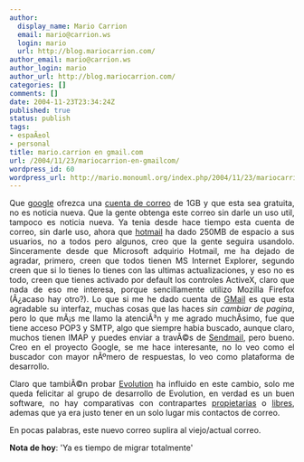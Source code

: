 ```yaml
---
author:
  display_name: Mario Carrion
  email: mario@carrion.ws
  login: mario
  url: http://blog.mariocarrion.com/
author_email: mario@carrion.ws
author_login: mario
author_url: http://blog.mariocarrion.com/
categories: []
comments: []
date: 2004-11-23T23:34:24Z
published: true
status: publish
tags:
- espaÃ±ol
- personal
title: mario.carrion en gmail.com
url: /2004/11/23/mariocarrion-en-gmailcom/
wordpress_id: 60
wordpress_url: http://mario.monouml.org/index.php/2004/11/23/mariocarrion-en-gmailcom/
---
```


<div style="clear:both;"></div>
<p align="justify">Que <a href="http://www.google.com">google</a> ofrezca una <a href="http://mail.google.com">cuenta de correo</a> de 1GB y que esta sea gratuita, no es noticia nueva. Que la gente obtenga este correo sin darle un uso util, tampoco es noticia nueva. Ya tenia desde hace tiempo esta cuenta de correo, sin darle uso, ahora que <a href="http://www.hotmail.com">hotmail</a> ha dado 250MB de espacio a sus usuarios, no a todos pero algunos, creo que la gente seguira usandolo. Sinceramente desde que Microsoft adquirio Hotmail, me ha dejado de agradar, primero, creen que todos tienen MS Internet Explorer, segundo creen que si lo tienes lo tienes con las ultimas actualizaciones, y eso no es todo, creen que tienes activado por default los controles ActiveX, claro que nada de eso me interesa, porque sencillamente utilizo Mozilla Firefox (Â¿acaso hay otro?). Lo que si me he dado cuenta de <a href="http://mail.google.com">GMail</a> es que esta agradable su interfaz, muchas cosas que las haces <span style="font-style:italic;">sin cambiar de pagina</span>, pero lo que mÃ¡s me llamo la atenciÃ³n y me agrado muchÃ­simo, fue que tiene acceso POP3 y SMTP, algo que siempre habia buscado, aunque claro, muchos tienen IMAP y puedes enviar a travÃ©s de <a href="http://www.sendmail.org/">Sendmail</a>, pero bueno. Creo en el proyecto Google, se me hace interesante, no lo veo como el buscador con mayor nÃºmero de respuestas, lo veo como plataforma de desarrollo.</p>
<p align="justify">Claro que tambiÃ©n probar <a href="http://www.novell.com/products/evolution/">Evolution</a> ha influido en este cambio, solo me queda felicitar al grupo de desarrollo de Evolution, en verdad es un buen software, no hay comparativas con contrapartes <a href="http://www.microsoft.com/outlook/">propietarias</a> o <a href="http://kmail.kde.org/">libres</a>, ademas que ya era justo tener en un solo lugar mis contactos de correo. </p>
<p align="justify">En pocas palabras, este nuevo correo suplira al viejo/actual correo.</p>
<p><span style="font-weight:bold;">Nota de hoy</span>: 'Ya es tiempo de migrar totalmente'</p>
<div style="clear:both; padding-bottom: 0.25em;"></div>
